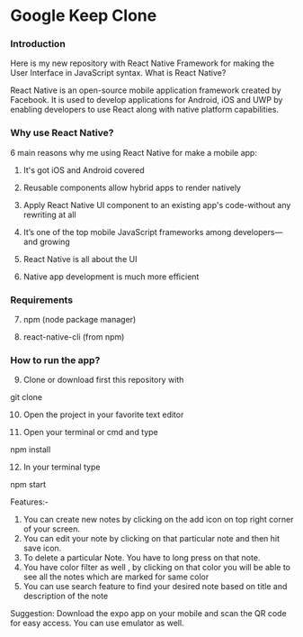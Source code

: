 <h1>Google Keep Clone</h1>

<h3>Introduction</h3>

Here is my new repository with React Native Framework for making the User Interface in JavaScript syntax. What is React Native?

React Native is an open-source mobile application framework created by Facebook. It is used to develop applications for Android, iOS and UWP by enabling developers to use React along with native platform capabilities.

<h3>Why use React Native?</h3>

6 main reasons why me using React Native for make a mobile app:

1. It's got iOS and Android covered

2. Reusable components allow hybrid apps to render natively

3. Apply React Native UI component to an existing app's code-without any rewriting at all

4. It’s one of the top mobile JavaScript frameworks among developers—and growing

5. React Native is all about the UI

6. Native app development is much more efficient

<h3>Requirements</h3>

7. npm (node package manager)

8. react-native-cli (from npm)

<h3>How to run the app?</h3>

9. Clone or download first this repository with

git clone

10. Open the project in your favorite text editor

11. Open your terminal or cmd and type

npm install

12. In your terminal type

npm start

Features:-

1. You can create new notes by clicking on the add icon on top right corner of your screen.
2. You can edit your note by clicking on that particular note and then hit save icon.
3. To delete a particular Note. You have to long press on that note.
4. You have color filter as well , by clicking on that color you will be able to see all the notes which are marked for same color
5. You can use search feature to find your desired note based on title and description of the note

Suggestion: Download the expo app on your mobile and scan the QR code for easy access. You can use emulator as well.
